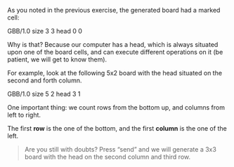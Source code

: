 As you noted in the previous exercise, the generated board had a marked cell:
 
<gs-board>
  GBB/1.0
    size 3 3
    head 0 0
</gs-board> 


Why is that? Because our computer has a head, which is always situated upon one of the board cells, and can execute different operations on it (be patient, we will get to know them).
 
For example, look at the following 5x2 board with the head situated on the second and forth column.

<gs-board>
  GBB/1.0
    size 5 2
    head 3 1
</gs-board>
 
One important thing: we count rows from the bottom up, and columns from left to right.
 
The first **row** is the one of the bottom, and the first **column** is the one of the left.

> Are you still with doubts? Press “send” and we will generate a 3x3 board with the head on the second column and third row.
